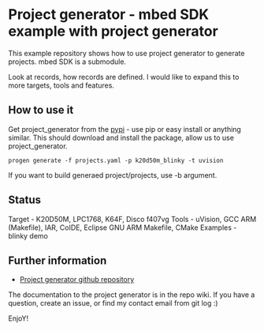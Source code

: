 Project generator - mbed SDK example with project generator
=========================

This example repository shows how to use project generator to generate projects. mbed SDK is a submodule.

Look at records, how records are defined. I would like to expand this to more targets, tools and features.

How to use it
------------

Get project_generator from the [pypi](https://pypi.python.org/pypi/project_generator) - use pip or easy install or anything similar. This should download and install the package, allow us to use project_generator.

```
progen generate -f projects.yaml -p k20d50m_blinky -t uvision
```

If you want to build generaed project/projects, use -b argument.

Status
------------

Target - K20D50M, LPC1768, K64F, Disco f407vg
Tools - uVision, GCC ARM (Makefile), IAR, CoIDE, Eclipse GNU ARM Makefile, CMake
Examples - blinky demo

Further information
-------------------------
* [Project generator github repository](https://github.com/project-generator/project_generator)

The documentation to the project generator is in the repo wiki. If you have a question, create an issue, or find my contact email from git log :)

EnjoY!
